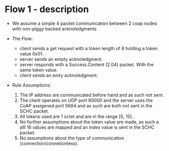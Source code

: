 # Flow 1 - description

- We assume a simple 4 packet communication between 2 coap nodes with non-piggy backed acknoledgments

- The Flow:
    - client sends a get request with a token length of 8 holding a token value 0x01.
    - server sends an empty acknoledgment.
    - server responds with a Success.Content (2.04) packet. With the same token value.
    - client sends an emty acknoledgment.

- Rule Assumptions:
    1. The IP address are communicated before hand and as such not sent.
    2. The client operates on UDP port 60000 and the server uses the CoAP assigened port 5684 and as such are both not sent in the SCHC packet.
    3. All tokens used are 1 octet and are in the range \[0, 15] . 
    4. No further assumptions about the token value are made, as such a alll 16 values are mapped and an index value is sent in the SCHC packet.
    5. No assumptions about the type of communication (connection/connetionless).
